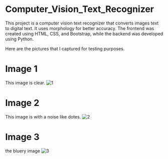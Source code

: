 # Computer_Vision_Text_Recognizer
This project is a computer vision text recognizer that converts images  text to digital text. It uses morphology for better accuracy. The frontend was created using HTML, CSS, and Bootstrap, while the backend was developed using Python.

Here are the pictures that I captured for testing purposes.

# Image 1
This image is clear.
![1](https://user-images.githubusercontent.com/105841271/235353882-3ee4ad1e-2d32-4039-8422-a2c2e699b585.jpg)

# Image 2
This image is with a noise like dotes.
![2](https://user-images.githubusercontent.com/105841271/235354012-49e2b820-b9b9-4cdb-b537-11685b28e050.jpg)

# Image 3
the bluery image
![3](https://user-images.githubusercontent.com/105841271/235354057-1d79ae81-adce-40b1-9896-582db2cdc2ed.jpg)
